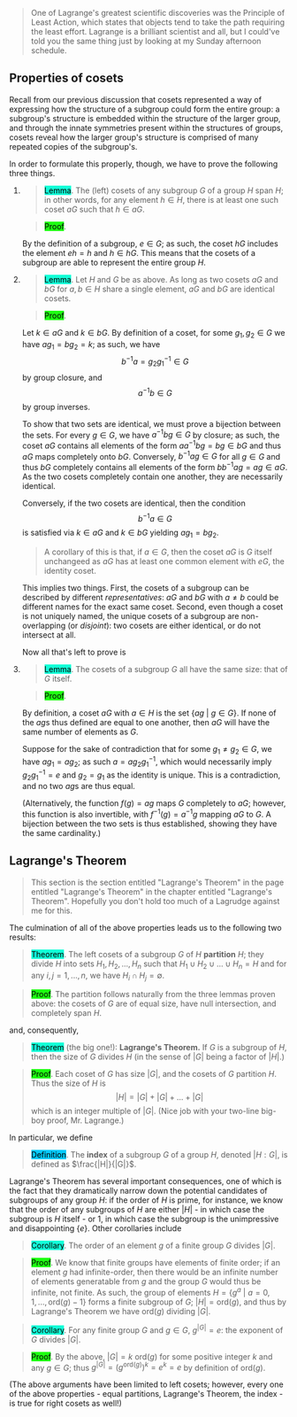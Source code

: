 
> One of Lagrange's greatest scientific discoveries was the Principle of Least Action, which states that objects tend to take the path requiring the least effort. Lagrange is a brilliant scientist and all, but I could've told you the same thing just by looking at my Sunday afternoon schedule. 

## Properties of cosets

Recall from our previous discussion that cosets represented a way of expressing how the structure of a subgroup could form the entire group: a subgroup's structure is embedded within the structure of the larger group, and through the innate symmetries present within the structures of groups, cosets reveal how the larger group's structure is comprised of many repeated copies of the subgroup's.

In order to formulate this properly, though, we have to prove the following three things.

1. > <span style="background-color: #12ffd7; color: black;">Lemma</span>. The (left) cosets of any subgroup $G$ of a group $H$ span $H$; in other words, for any element $h \in H$, there is at least one such coset $aG$ such that $h \in aG$.

    > <span style="background-color: #1eff12; color: black;">Proof</span>.

    By the definition of a subgroup, $e \in G$; as such, the coset $hG$ includes the element $eh = h$ and $h \in hG$. This means that the cosets of a subgroup are able to represent the entire group $H$.

2. > <span style="background-color: #12ffd7; color: black;">Lemma</span>. Let $H$ and $G$ be as above. As long as two cosets $aG$ and $bG$ for $a, b \in H$ share a single element, $aG$ and $bG$ are identical cosets.

    > <span style="background-color: #1eff12; color: black;">Proof</span>. 

    Let $k \in aG$ and $k \in bG$. By definition of a coset, for some $g_1, g_2 \in G$ we have $a g_1 = b g_2 = k$; as such, we have 
    $$
    b^{-1} a = g_2 g_1^{-1} \in G
    $$
    by group closure, and
    $$
    a^{-1} b \in G
    $$
    by group inverses.
    
    To show that two sets are identical, we must prove a bijection between the sets. For every $g \in G$, we have $a^{-1} bg \in G$ by closure; as such, the coset $aG$ contains all elements of the form $aa^{-1}bg = bg \in bG$ and thus $aG$ maps completely onto $bG$. Conversely, $b^{-1}ag \in G$ for all $g \in G$ and thus $bG$ completely contains all elements of the form $bb^{-1}ag = ag \in aG$. As the two cosets completely contain one another, they are necessarily identical.

    Conversely, if the two cosets are identical, then the condition 
    $$
    b^{-1} a \in G
    $$
    is satisfied via $k \in aG$ and $k \in bG$ yielding $ag_1 = bg_2$.

    > A corollary of this is that, if $a \in G$, then the coset $aG$ is $G$ itself unchangeed as $aG$ has at least one common element with $eG$, the identity coset.

    This implies two things. First, the cosets of a subgroup can be described by different *representatives*: $aG$ and $bG$ with $a \neq b$ could be different names for the exact same coset. Second, even though a coset is not uniquely named, the unique cosets of a subgroup are non-overlapping (or *disjoint*): two cosets are either identical, or do not intersect at all.

    Now all that's left to prove is 

3. > <span style="background-color: #12ffd7; color: black;">Lemma</span>. The cosets of a subgroup $G$ all have the same size: that of $G$ itself.

    > <span style="background-color: #1eff12; color: black;">Proof</span>. 
    
    By definition, a coset $aG$ with $a \in H$ is the set $\{ag\ |\ g \in G\}$. If none of the $ag$s thus defined are equal to one another, then $aG$ will have the same number of elements as $G$. 
    
    Suppose for the sake of contradiction that for some $g_1 \neq g_2 \in G$, we have $ag_1 = ag_2$; as such $a = ag_2g_1^{-1}$, which would necessarily imply $g_2g_1^{-1} = e$ and $g_2 = g_1$ as the identity is unique. This is a contradiction, and no two $ag$s are thus equal.

    (Alternatively, the function $f(g) = ag$ maps $G$ completely to $aG$; however, this function is also invertible, with $f^{-1}(g) = a^{-1}g$ mapping $aG$ to $G$. A bijection between the two sets is thus established, showing they have the same cardinality.)

## Lagrange's Theorem

> This section is the section entitled "Lagrange's Theorem" in the page entitled "Lagrange's Theorem" in the chapter entitled "Lagrange's Theorem". Hopefully you don't hold too much of a Lagrudge against me for this.

The culmination of all of the above properties leads us to the following two results:

> <span style="background-color: #12ffd7; color: black;">Theorem</span>. The left cosets of a subgroup $G$ of $H$ **partition** $H$; they divide $H$ into sets $H_1, H_2, ..., H_n$ such that $H_1 \cup H_2 \cup ... \cup H_n = H$ and for any $i, j = 1, ..., n$, we have $H_i \cap H_j = \emptyset$. 

> <span style="background-color: #1eff12; color: black;">Proof</span>. The partition follows naturally from the three lemmas proven above: the cosets of $G$ are of equal size, have null intersection, and completely span $H$.


and, consequently,

> <span style="background-color: #12ffd7; color: black;">Theorem</span> (the big one!): **Lagrange's Theorem.** If $G$ is a subgroup of $H$, then the size of $G$ divides $H$ (in the sense of $|G|$ being a factor of $|H|$.) 

> <span style="background-color: #1eff12; color: black;">Proof</span>. Each coset of $G$ has size $|G|$, and the cosets of $G$ partition $H$. Thus the size of $H$ is 
$$
|H| = |G| + |G| + ... + |G|
$$
> which is an integer multiple of $|G|$. (Nice job with your two-line big-boy proof, Mr. Lagrange.)

In particular, we define

> <span style="background-color: #03cafc; color: black;">Definition</span>. The **index** of a subgroup $G$ of a group $H$, denoted $|H: G|$, is defined as $\frac{|H|}{|G|}$.

Lagrange's Theorem has several important consequences, one of which is the fact that they dramatically narrow down the potential candidates of subgroups of any group $H$: if the order of $H$ is prime, for instance, we know that the order of any subgroups of $H$ are either $|H|$ - in which case the subgroup is $H$ itself - or $1$, in which case the subgroup is the unimpressive and disappointing $\{e\}$. Other corollaries include

> <span style="background-color: #12ffd7; color: black;">Corollary</span>. The order of an element $g$ of a finite group $G$ divides $|G|$.

> <span style="background-color: #1eff12; color: black;">Proof</span>. We know that finite groups have elements of finite order; if an element $g$ had infinite-order, then there would be an infinite number of elements generatable from $g$ and the group $G$ would thus be infinite, not finite. As such, the group of elements $H = \{g^a\ |\ a = 0, 1, ..., \text{ord}(g) - 1\}$ forms a finite subgroup of $G$; $|H| = \text{ord}(g)$, and thus by Lagrange's Theorem we have $\text{ord}(g)$ dividing $|G|$.

> <span style="background-color: #12ffd7; color: black;">Corollary</span>. For any finite group $G$ and $g \in G$, $g^{|G|} = e$: the exponent of $G$ divides $|G|$.

> <span style="background-color: #1eff12; color: black;">Proof</span>. By the above, $|G| = k\ \text{ord} (g)$ for some positive integer $k$ and any $g \in G$; thus $g^{|G|} = (g^{\text{ord} (g)})^k = e^k = e$ by definition of $\text{ord}(g)$.

(The above arguments have been limited to left cosets; however, every one of the above properties - equal partitions, Lagrange's Theorem, the index - is true for right cosets as well!)
